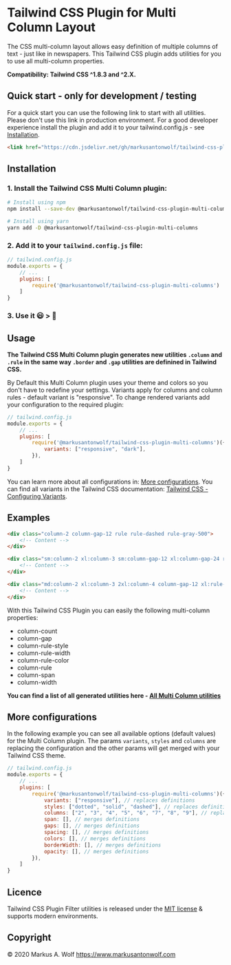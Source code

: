 # Tailwind CSS Plugin for Multi Column Layout

The CSS multi-column layout allows easy definition of multiple columns of text - just like in newspapers. This Tailwind CSS plugin adds utilities for you to use all multi-column properties.

**Compatibility: Tailwind CSS ^1.8.3 and ^2.X.**

## Quick start - only for development / testing

For a quick start you can use the following link to start with all utilities. Please don't use this link in production environment. For a good developer experience install the plugin and add it to your tailwind.config.js - see [Installation](#user-content-installation).

```html
<link href="https://cdn.jsdelivr.net/gh/markusantonwolf/tailwind-css-plugin-multi-columns/dist/multi-columns.min.css" rel="stylesheet">
```

## Installation

### 1. Install the Tailwind CSS Multi Column plugin:

```bash
# Install using npm
npm install --save-dev @markusantonwolf/tailwind-css-plugin-multi-columns

# Install using yarn
yarn add -D @markusantonwolf/tailwind-css-plugin-multi-columns
```

### 2. Add it to your `tailwind.config.js` file:

```js
// tailwind.config.js
module.exports = {
    // ...
    plugins: [
        require('@markusantonwolf/tailwind-css-plugin-multi-columns')
    ]
}
```

### 3. Use it 😃 > 🥳

## Usage

**The Tailwind CSS Multi Column plugin generates new utilities `.column` and `.rule` in the same way `.border` and `.gap` utilities are definined in Tailwind CSS.**

By Default this Multi Column plugin uses your theme and colors so you don't have to redefine your settings. Variants apply for columns and column rules - default variant is "responsive". To change rendered variants add your configuration to the required plugin:

```js
// tailwind.config.js
module.exports = {
    // ...
    plugins: [
        require('@markusantonwolf/tailwind-css-plugin-multi-columns')({
            variants: ["responsive", "dark"],
        }),
    ]
}
```

You can learn more about all configurations in: [More configurations](#user-content-more-configurations). You can find all variants in the Tailwind CSS documentation: [Tailwind CSS - Configuring Variants](https://tailwindcss.com/docs/configuring-variants). 

## Examples

```html
<div class="column-2 column-gap-12 rule rule-dashed rule-gray-500">
    <!-- Content -->
</div>
```

```html
<div class="sm:column-2 xl:column-3 sm:column-gap-12 xl:column-gap-24 rule xl:rule-2 rule-dashed rule-gray-900 rule-opacity-50">
    <!-- Content -->
</div>
```

```html
<div class="md:column-2 xl:column-3 2xl:column-4 column-gap-12 xl:rule-2 rule-dotted rule-gray-300">
    <!-- Content -->
</div>
```

With this Tailwind CSS Plugin you can easily the following multi-column properties:

- column-count
- column-gap
- column-rule-style
- column-rule-width
- column-rule-color
- column-rule
- column-span
- column-width

**You can find a list of all generated utilities here - [All Multi Column utilities](https://github.com/markusantonwolf/tailwind-css-plugin-multi-columns/blob/master/dist/multi-columns.css)**

## More configurations

In the following example you can see all available options (default values) for the Multi Column plugin. The params `variants`, `styles` and `columns` are replacing the configuration and the other params will get merged with your Tailwind CSS theme.

```js
// tailwind.config.js
module.exports = {
    // ...
    plugins: [
        require('@markusantonwolf/tailwind-css-plugin-multi-columns')({
            variants: ["responsive"], // replaces definitions
            styles: ["dotted", "solid", "dashed"], // replaces definitions
            columns: ["2", "3", "4", "5", "6", "7", "8", "9"], // replaces definitions
            span: [], // merges definitions
            gaps: [], // merges definitions
            spacing: [], // merges definitions
            colors: [], // merges definitions
            borderWidth: [], // merges definitions
            opacity: [], // merges definitions
        }),
    ]
}
```

## Licence

Tailwind CSS Plugin Filter utilities is released under the [MIT license](https://github.com/markusantonwolf/tailwind-css-plugin-multi-columns/blob/master/licence.md) & supports modern environments.

## Copyright

© 2020 Markus A. Wolf
<https://www.markusantonwolf.com>
